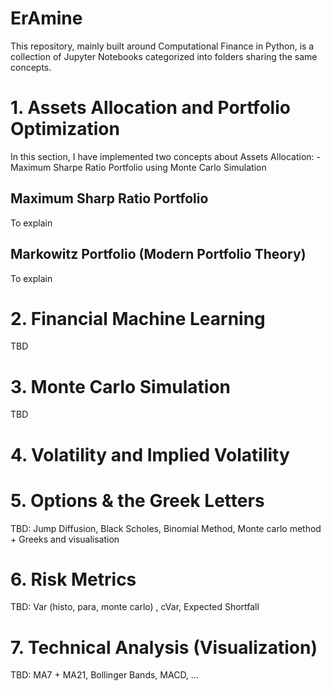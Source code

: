 # ErAmine

This repository, mainly built around Computational Finance in Python, is a collection of Jupyter Notebooks categorized into folders sharing the same concepts.

# 1. Assets Allocation and Portfolio Optimization

In this section, I have implemented two concepts about Assets Allocation:
    - Maximum Sharpe Ratio Portfolio using Monte Carlo Simulation
## Maximum Sharp Ratio Portfolio

To explain

## Markowitz Portfolio (Modern Portfolio Theory)

To explain

# 2. Financial Machine Learning

TBD

# 3. Monte Carlo Simulation

TBD

# 4. Volatility and Implied Volatility



# 5. Options & the Greek Letters

TBD: Jump Diffusion, Black Scholes, Binomial Method, Monte carlo method + Greeks and visualisation

# 6. Risk Metrics

TBD: Var (histo, para, monte carlo) , cVar, Expected Shortfall

# 7. Technical Analysis (Visualization)

TBD: MA7 + MA21, Bollinger Bands, MACD, ...
